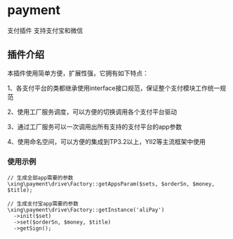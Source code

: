 # payment
支付插件 支持支付宝和微信
## 插件介绍

本插件使用简单方便，扩展性强，它拥有如下特点：

1、各支付平台的类都继承使用interface接口规范，保证整个支付模块工作统一规范

2、使用工厂服务调度，可以方便的切换调用各个支付平台驱动

3、通过工厂服务可以一次调用出所有支持的支付平台的app参数

4、使用命名空间，可以方便的集成到TP3.2以上，YII2等主流框架中使用

### 使用示例
```
// 生成全部app需要的参数
\xing\payment\drive\Factory::getAppsParam($sets, $orderSn, $money, $title);

// 生成支付宝app需要的参数
\xing\payment\drive\Factory::getInstance('aliPay')
  ->init($set)
  ->set($orderSn, $money, $title)
  ->getSign();
```

